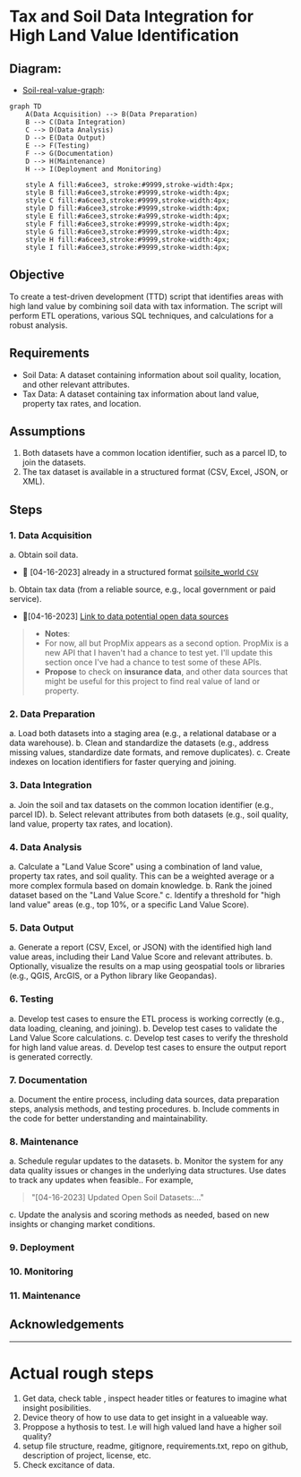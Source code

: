 # Tax and Soil Data Integration for High Land Value Identification

## Diagram:

- [Soil-real-value-graph](soil-real-value-graph.md):

```mermaid
graph TD
    A(Data Acquisition) --> B(Data Preparation)
    B --> C(Data Integration)
    C --> D(Data Analysis)
    D --> E(Data Output)
    E --> F(Testing)
    F --> G(Documentation)
    D --> H(Maintenance)
    H --> I(Deployment and Monitoring)

    style A fill:#a6cee3, stroke:#9999,stroke-width:4px;
    style B fill:#a6cee3,stroke:#9999,stroke-width:4px;
    style C fill:#a6cee3,stroke:#9999,stroke-width:4px;
    style D fill:#a6cee3,stroke:#9999,stroke-width:4px;
    style E fill:#a6cee3,stroke:#a999,stroke-width:4px;
    style F fill:#a6cee3,stroke:#9999,stroke-width:4px;
    style G fill:#a6cee3,stroke:#9999,stroke-width:4px;
    style H fill:#a6cee3,stroke:#9999,stroke-width:4px;
    style I fill:#a6cee3,stroke:#9999,stroke-width:4px;
```

## Objective

To create a test-driven development (TTD) script that identifies areas with high land value by combining soil data with tax information. The script will perform ETL operations, various SQL techniques, and calculations for a robust analysis.

## Requirements

- Soil Data: A dataset containing information about soil quality, location, and other relevant attributes.
- Tax Data: A dataset containing tax information about land value, property tax rates, and location.

## Assumptions

1. Both datasets have a common location identifier, such as a parcel ID, to join the datasets.
2. The tax dataset is available in a structured format (CSV, Excel, JSON, or XML).

## Steps

### 1. Data Acquisition

a. Obtain soil data.

- 🔰 [04-16-2023] already in a structured format [soilsite_world `CSV`](../assets/datasets/soilsite_full.csv)

b. Obtain tax data (from a reliable source, e.g., local government or paid service).

- 🔰[04-16-2023] [Link to data potential open data sources](open-property-data-resources.md)

> - **Notes**:
> - For now, all but PropMix appears as a second option. PropMix is a new API that I haven't had a chance to test yet. I'll update this section once I've had a chance to test some of these APIs.
> - **Propose** to check on **insurance data**, and other data sources that might be useful for this project to find real value of land or property.

### 2. Data Preparation

a. Load both datasets into a staging area (e.g., a relational database or a data warehouse).
b. Clean and standardize the datasets (e.g., address missing values, standardize date formats, and remove duplicates).
c. Create indexes on location identifiers for faster querying and joining.

### 3. Data Integration

a. Join the soil and tax datasets on the common location identifier (e.g., parcel ID).
b. Select relevant attributes from both datasets (e.g., soil quality, land value, property tax rates, and location).

### 4. Data Analysis

a. Calculate a "Land Value Score" using a combination of land value, property tax rates, and soil quality. This can be a weighted average or a more complex formula based on domain knowledge.
b. Rank the joined dataset based on the "Land Value Score."
c. Identify a threshold for "high land value" areas (e.g., top 10%, or a specific Land Value Score).

### 5. Data Output

a. Generate a report (CSV, Excel, or JSON) with the identified high land value areas, including their Land Value Score and relevant attributes.
b. Optionally, visualize the results on a map using geospatial tools or libraries (e.g., QGIS, ArcGIS, or a Python library like Geopandas).

### 6. Testing

a. Develop test cases to ensure the ETL process is working correctly (e.g., data loading, cleaning, and joining).
b. Develop test cases to validate the Land Value Score calculations.
c. Develop test cases to verify the threshold for high land value areas.
d. Develop test cases to ensure the output report is generated correctly.

### 7. Documentation

a. Document the entire process, including data sources, data preparation steps, analysis methods, and testing procedures.
b. Include comments in the code for better understanding and maintainability.

### 8. Maintenance

a. Schedule regular updates to the datasets.
b. Monitor the system for any data quality issues or changes in the underlying data structures. Use dates to track any updates when feasible.. For example,

> "[04-16-2023] Updated Open Soil Datasets:..."

c. Update the analysis and scoring methods as needed, based on new insights or changing market conditions.

### 9. Deployment

### 10. Monitoring

### 11. Maintenance

## Acknowledgements

---

# Actual rough steps

1. Get data, check table , inspect header titles or features to imagine what insight posibilities.
1. Device theory of how to use data to get insight in a valueable way.
1. Proppose a hythosis to test. I.e will high valued land have a higher soil quality?
1. setup file structure, readme, gitignore, requirements.txt, repo on github, description of project, license, etc.
1. Check excitance of data.
